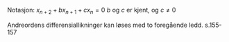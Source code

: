 Notasjon:
$x_{n+2}+bx_{n+1}+cx_{n}=0$
$b$ og $c$ er kjent, og $c\neq0$

Andreordens differensiallikninger kan løses med to foregående ledd. s.155-157

